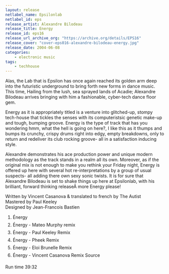 ```yaml
---
layout: release
netlabel_name: Epsilonlab
netlabel_id: eps
release_artist: Alexandre Bilodeau
release_title: Energy
release_id: eps16
release_url_archive_org: "https://archive.org/details/EPS16"
release_cover: "cover-eps016-alexandre-bilodeau-energy.jpg"
release_date: 2004-06-08
categories:
    - electronic music
tags:
    - techhouse
---
```

Alas, the Lab that is Epsilon has once again reached its golden arm deep into the futuristic underground to bring forth new forms in dance music. This time, Hailing from the lush, sea sprayed lands of Acadie; Alexandre Bilodeau arrives bringing with him a fashionable, cyber-tech dance floor gem.

Energy as it is appropriately titled is a venture into glitched-up, stompy tech-house that tickles the senses with its computeristsic genetic make-up and tough, bumping groove. Energy is the type of track that has you wondering hmm, what the hell is going on here?, I like this as it thumps and bumps its crunchy, crispy drums right into edgy, empty breakdowns, only to return and redeliver its club rocking groove- all in a satisfaction inducing style.

Alexandre demonstrates his ace production power and unique modern methodology as the track stands in a realm all its own. Moreover, as if the original mix is not enough to make you rethink your Friday night, Energy is offered up here with several hot re-interpretations by a group of usual suspects- all adding there own sexy sonic twists. It is for sure that Alexandre Bilodeau is set to shake things up here at Epsilonlab, with his brilliant, forward thinking releaseÂ more Energy please!

Written by Vincent Casanova & translated to french by The Autist  
Mastered by Paul Keeley  
Designed by Jean-Francois Bastien

1. Énergy
2. Énergy - Mateo Murphy remix
3. Énergy - Paul Keeley Remix
4. Énergy - Pheek Remix
5. Énergy - Eloi Brunelle Remix
6. Énergy - Vincent Casanova Remix Source

Run time 39:32